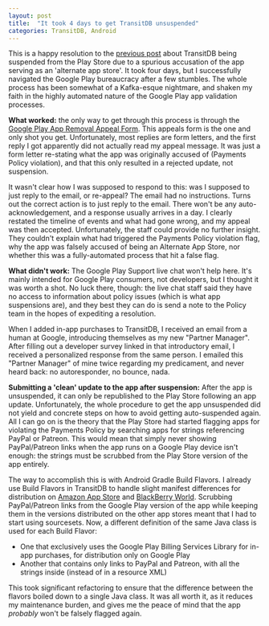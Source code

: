 ```yaml
---
layout: post
title:  "It took 4 days to get TransitDB unsuspended"
categories: TransitDB, Android
---
```


This is a happy resolution to the [previous post](https://www.carsonlam.ca/transitdb-app-suspended/) 
about TransitDB being suspended from the Play Store due to
a spurious accusation of the app serving as an 'alternate app store'.
It took four days, but I successfully navigated the Google Play bureaucracy after a few stumbles.
The whole process has been somewhat of a Kafka-esque nightmare,
and shaken my faith in the highly automated nature of the Google Play app validation processes.

**What worked:** the only way to get through this process is through the 
[Google Play App Removal Appeal Form](https://support.google.com/googleplay/android-developer/troubleshooter/2993242).
This appeals form is the one and only shot you get.
Unfortunately, most replies are form letters, and the first reply I got apparently did not actually read my appeal message.
It was just a form letter re-stating what the app was originally accused of (Payments Policy violation),
and that this only resulted in a rejected update, not suspension.

It wasn't clear how I was supposed to respond to this: was I supposed to just reply to the email, or re-appeal?
The email had no instructions. Turns out the correct action is to just reply to the email.
There won't be any auto-acknowledgement, and a response usually arrives in a day.
I clearly restated the timeline of events and what had gone wrong, and my appeal was then accepted.
Unfortunately, the staff could provide no further insight.
They couldn't explain what had triggered the Payments Policy violation flag, 
why the app was falsely accused of being an Alternate App Store,
nor whether this was a fully-automated process that hit a false flag.

**What didn't work:** The Google Play Support live chat won't help here.
It's mainly intended for Google Play consumers, not developers, but I thought it was worth a shot.
No luck there, though: the live chat staff said they have no access to information about policy issues
(which is what app suspensions are), and they best they can do is send a note to the Policy team
in the hopes of expediting a resolution.

When I added in-app purchases to TransitDB, I received an email from a human at Google, introducing themselves as my new "Partner Manager". 
After filling out a developer survey linked in that introductory email, I received a personalized response from the same person.
I emailed this "Partner Manager" of mine twice regarding my predicament, and never heard back: no autoresponder, no bounce, nada.

**Submitting a 'clean' update to the app after suspension:**
After the app is unsuspended, it can only be republished to the Play Store following an app update.
Unfortunately, the whole procedure to get the app unsuspended did not yield and concrete steps on how to avoid getting auto-suspended again.
All I can go on is the theory that the Play Store had started flagging apps for violating the Payments Policy by searching apps 
for strings referencing PayPal or Patreon. This would mean that simply never showing PayPal/Patreon links when the app
runs on a Google Play device isn't enough: the strings must be scrubbed from the Play Store version of the app entirely.

The way to accomplish this is with Android Gradle Build Flavors.
I already use Build Flavors in TransitDB to handle slight manifest differences for distribution on
[Amazon App Store](https://www.amazon.com/Carson-Lam-TransitDB-Vancouver/dp/B00RYZVCOW/) and 
[BlackBerry World](https://appworld.blackberry.com/webstore/content/32009887/).
Scrubbing PayPal/Patreon links from the Google Play version of the app while keeping them in the 
versions distributed on the other app stores meant that I had to start using sourcesets.
Now, a different definition of the same Java class is used for each Build Flavor: 

* One that exclusively uses the Google Play Billing Services Library for in-app purchases, for distribution only on Google Play
* Another that contains only links to PayPal and Patreon, with all the strings inside (instead of in a resource XML)

This took significant refactoring to ensure that the difference between the flavors boiled down to a single Java class.
It was all worth it, as it reduces my maintenance burden, and gives me the peace of mind that the app _probably_ won't be falsely flagged again.
